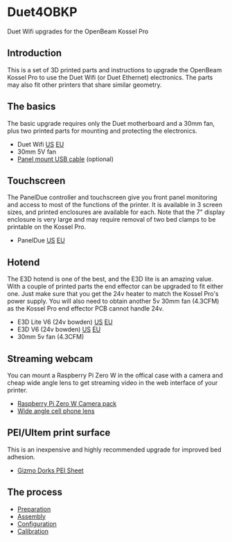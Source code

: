 # Duet4OBKP
Duet Wifi upgrades for the OpenBeam Kossel Pro

## Introduction
This is a set of 3D printed parts and instructions to upgrade the OpenBeam Kossel Pro to use the Duet Wifi (or Duet Ethernet) electronics.  The parts may also fit other printers that share similar geometry.

## The basics
The basic upgrade requires only the Duet motherboard and a 30mm fan, plus two printed parts for mounting and protecting the electronics.
  * Duet Wifi [US](https://www.filastruder.com/collections/electronics/products/duet-wifi) [EU](https://www.duet3d.com/DuetWifi)
  * 30mm 5V fan
  * [Panel mount USB cable](https://www.adafruit.com/product/937) (optional)


## Touchscreen
The PanelDue controller and touchscreen give you front panel monitoring and access to most of the functions of the printer.  It is available in 3 screen sizes, and printed enclosures are available for each.  Note that the 7" display enclosure is very large and may require removal of two bed clamps to be printable on the Kossel Pro.
  * PanelDue [US](https://www.filastruder.com/collections/electronics/products/paneldue) [EU](https://www.duet3d.com/DuetAddons/PanelDue)

## Hotend
The E3D hotend is one of the best, and the E3D lite is an amazing value.  With a couple of printed parts the end effector can be upgraded to fit either one.  Just make sure that you get the 24v heater to match the Kossel Pro's power supply.  You will also need to obtain another 5v 30mm fan (4.3CFM) as the Kossel Pro end effector PCB cannot handle 24v.
  * E3D Lite V6 (24v bowden) [US](https://www.filastruder.com/products/lite6?variant=1283850628) [EU](http://e3d-online.com/Lite6-1.75mm-Bowden-24v)
  * E3D V6 (24v bowden) [US](https://www.filastruder.com/products/all-metal-e3d-v6-hotend?variant=1236046392) [EU](http://e3d-online.com/E3D-v6/Full-Kit/175-universal-bowden-full-kit)
  * 30mm 5v fan (4.3CFM)

## Streaming webcam
You can mount a Raspberry Pi Zero W in the offical case with a camera and cheap wide angle lens to get streaming video in the web interface of your printer.
  * [Raspberry Pi Zero W Camera pack](https://www.adafruit.com/product/3414)
  * [Wide angle cell phone lens](https://www.amazon.com/Aduro-Universal-Magnetic-Detachable-Smartphones/dp/B01N2REG4L)

## PEI/Ultem print surface
This is an inexpensive and highly recommended upgrade for improved bed adhesion.
  * [Gizmo Dorks PEI Sheet](https://www.amazon.com/Gizmo-Dorks-Printing-Surface-Adhesive/dp/B01KGDTNQ2)

## The process
* [Preparation](Preparation.md)
* [Assembly](Assembly.md)
* [Configuration](Configuration.md)
* [Calibration](Calibration.md)
